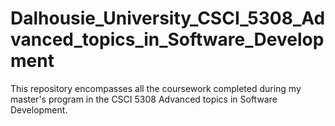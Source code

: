 # Dalhousie_University_CSCI_5308_Advanced_topics_in_Software_Development
This repository encompasses all the coursework completed during my master's program in the CSCI 5308 Advanced topics in Software Development.
